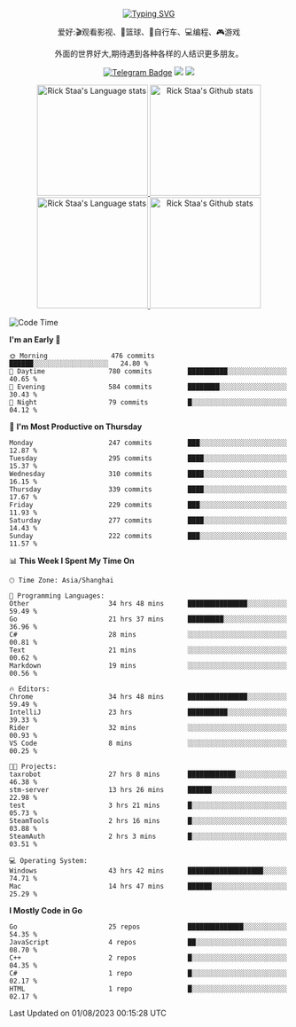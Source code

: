 <div align="center"> 

[![Typing SVG](https://readme-typing-svg.herokuapp.com?size=25&duration=2500&color=eeeeee&vCenter=true&width=200&height=40&lines=Hi+there+%F0%9F%91%8B%F0%9F%8F%BB;I'm+DanBai)](https://git.io/typing-svg)

爱好:🎬观看影视、🏀篮球、🚴自行车、💻编程、🎮游戏

外面的世界好大,期待遇到各种各样的人结识更多朋友。

[![Telegram Badge](https://img.shields.io/badge/-Telegram-blue?style=flat&logo=Telegram&logoColor=white)](https://t.me/danbai9420) 
[![](https://img.shields.io/badge/-Blog-brightgreen?style=flat&logo=Blogger&logoColor=white)](https://p00q.cn)
[![](https://img.shields.io/badge/-Email-red?style=flat&logo=Mail.Ru&logoColor=white)](mailto:danbai@88.com)
</div>

<!-- Light Mode -->
<div align="center"> 
<a href="https://github.com/anuraghazra/github-readme-stats#gh-light-mode-only">
<img height=200 src="https://github-readme-stats.vercel.app/api/top-langs/?username=danbai225&layout=compact&langs_count=10&hide_border=1&role=OWNER,COLLABORATOR#gh-light-mode-only" alt="Rick Staa's Language stats" />
</a>
<a href="https://github.com/anuraghazra/github-readme-stats#gh-light-mode-only">
<img height=200 src="https://github-readme-stats.vercel.app/api?username=danbai225&show_icons=true&count_private=true&line_height=28&hide_border=1&include_all_commits=true&card_width=450&role=OWNER,COLLABORATOR&exclude_repo=github-readme-stats#gh-light-mode-only" alt="Rick Staa's Github stats" />
</a>
</div>

<!-- Dark Mode -->
<div align="center"> 
<a href="https://github.com/anuraghazra/github-readme-stats#gh-dark-mode-only">
<img height=200 src="https://github-readme-stats.vercel.app/api/top-langs/?username=danbai225&layout=compact&langs_count=10&hide_border=1&role=OWNER,COLLABORATOR&theme=github_dark#gh-dark-mode-only" alt="Rick Staa's Language stats" />
</a>
<a href="https://github.com/anuraghazra/github-readme-stats#gh-dark-mode-only">
<img height=200 src="https://github-readme-stats.vercel.app/api?username=danbai225&show_icons=true&count_private=true&line_height=28&hide_border=1&include_all_commits=true&card_width=450&role=OWNER,COLLABORATOR&exclude_repo=github-readme-stats&theme=github_dark#gh-dark-mode-only" alt="Rick Staa's Github stats" />
</a>
</div>

<!--START_SECTION:waka-->
![Code Time](http://img.shields.io/badge/Code%20Time-746%20hrs%2012%20mins-blue)

**I'm an Early 🐤** 

```text
🌞 Morning                476 commits         ██████░░░░░░░░░░░░░░░░░░░   24.80 % 
🌆 Daytime                780 commits         ██████████░░░░░░░░░░░░░░░   40.65 % 
🌃 Evening                584 commits         ████████░░░░░░░░░░░░░░░░░   30.43 % 
🌙 Night                  79 commits          █░░░░░░░░░░░░░░░░░░░░░░░░   04.12 % 
```
📅 **I'm Most Productive on Thursday** 

```text
Monday                   247 commits         ███░░░░░░░░░░░░░░░░░░░░░░   12.87 % 
Tuesday                  295 commits         ████░░░░░░░░░░░░░░░░░░░░░   15.37 % 
Wednesday                310 commits         ████░░░░░░░░░░░░░░░░░░░░░   16.15 % 
Thursday                 339 commits         ████░░░░░░░░░░░░░░░░░░░░░   17.67 % 
Friday                   229 commits         ███░░░░░░░░░░░░░░░░░░░░░░   11.93 % 
Saturday                 277 commits         ████░░░░░░░░░░░░░░░░░░░░░   14.43 % 
Sunday                   222 commits         ███░░░░░░░░░░░░░░░░░░░░░░   11.57 % 
```


📊 **This Week I Spent My Time On** 

```text
🕑︎ Time Zone: Asia/Shanghai

💬 Programming Languages: 
Other                    34 hrs 48 mins      ███████████████░░░░░░░░░░   59.49 % 
Go                       21 hrs 37 mins      █████████░░░░░░░░░░░░░░░░   36.96 % 
C#                       28 mins             ░░░░░░░░░░░░░░░░░░░░░░░░░   00.81 % 
Text                     21 mins             ░░░░░░░░░░░░░░░░░░░░░░░░░   00.62 % 
Markdown                 19 mins             ░░░░░░░░░░░░░░░░░░░░░░░░░   00.56 % 

🔥 Editors: 
Chrome                   34 hrs 48 mins      ███████████████░░░░░░░░░░   59.49 % 
IntelliJ                 23 hrs              ██████████░░░░░░░░░░░░░░░   39.33 % 
Rider                    32 mins             ░░░░░░░░░░░░░░░░░░░░░░░░░   00.93 % 
VS Code                  8 mins              ░░░░░░░░░░░░░░░░░░░░░░░░░   00.25 % 

🐱‍💻 Projects: 
taxrobot                 27 hrs 8 mins       ████████████░░░░░░░░░░░░░   46.38 % 
stm-server               13 hrs 26 mins      ██████░░░░░░░░░░░░░░░░░░░   22.98 % 
test                     3 hrs 21 mins       █░░░░░░░░░░░░░░░░░░░░░░░░   05.73 % 
SteamTools               2 hrs 16 mins       █░░░░░░░░░░░░░░░░░░░░░░░░   03.88 % 
SteamAuth                2 hrs 3 mins        █░░░░░░░░░░░░░░░░░░░░░░░░   03.51 % 

💻 Operating System: 
Windows                  43 hrs 42 mins      ███████████████████░░░░░░   74.71 % 
Mac                      14 hrs 47 mins      ██████░░░░░░░░░░░░░░░░░░░   25.29 % 
```

**I Mostly Code in Go** 

```text
Go                       25 repos            ██████████████░░░░░░░░░░░   54.35 % 
JavaScript               4 repos             ██░░░░░░░░░░░░░░░░░░░░░░░   08.70 % 
C++                      2 repos             █░░░░░░░░░░░░░░░░░░░░░░░░   04.35 % 
C#                       1 repo              █░░░░░░░░░░░░░░░░░░░░░░░░   02.17 % 
HTML                     1 repo              █░░░░░░░░░░░░░░░░░░░░░░░░   02.17 % 
```




 Last Updated on 01/08/2023 00:15:28 UTC
<!--END_SECTION:waka-->
